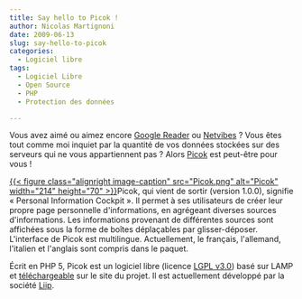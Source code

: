 ```yaml
---
title: Say hello to Picok !
author: Nicolas Martignoni
date: 2009-06-13
slug: say-hello-to-picok
categories:
  - Logiciel libre
tags:
  - Logiciel Libre
  - Open Source
  - PHP
  - Protection des données

---
```

Vous avez aimé ou aimez encore [Google Reader][1] ou [Netvibes][2] ? Vous êtes tout comme moi inquiet par la quantité de vos données stockées sur des serveurs qui ne vous appartiennent pas ? Alors [Picok][3] est peut-être pour vous !

[{{< figure class="alignright image-caption" src="Picok.png" alt="Picok" width="214" height="70" >}}][4]Picok, qui vient de sortir (version 1.0.0), signifie « Personal Information Cockpit ». Il permet à ses utilisateurs de créer leur propre page personnelle d'informations, en agrégeant diverses sources d'informations. Les informations provenant de différentes sources sont affichées sous la forme de boîtes déplaçables par glisser-déposer. L'interface de Picok est multilingue. Actuellement, le français, l'allemand, l'italien et l'anglais sont compris dans le paquet.

Écrit en PHP 5, Picok est un logiciel libre (licence [LGPL v3.0][5]) basé sur LAMP et [téléchargeable][6] sur le site du projet. Il est actuellement développé par la société [Liip][7].

 [1]: https://www.google.com/reader
 [2]: http://www.netvibes.com/
 [3]: http://www.picok.org/
 [4]: http://picok.org
 [5]: http://www.gnu.org/licenses/lgpl-3.0.txt
 [6]: http://picok.org/get_picok/
 [7]: http://liip.ch/

<!--more-->
